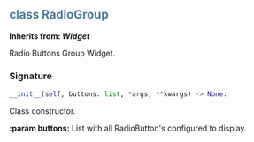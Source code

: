 #  

## <h2 style="color: #4d7c99;">class RadioGroup</h2>


**Inherits from: _Widget_**

Radio Buttons Group Widget.


### Signature

```python
__init__(self, buttons: list, *args, **kwargs) -> None:
```

Class constructor.

  
**:param buttons:** List with all RadioButton's configured to display.
  
